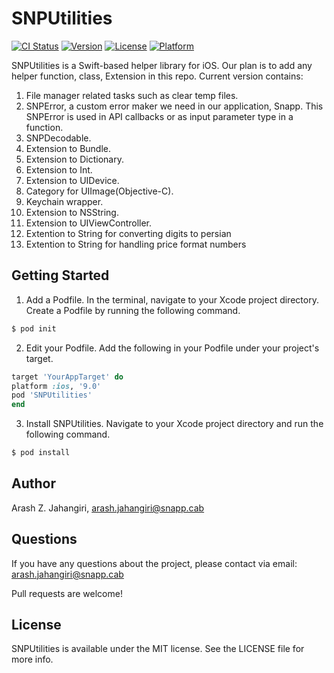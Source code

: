 # SNPUtilities

[![CI Status](http://img.shields.io/travis/arashzjahangiri@gmail.com/SNPUtilities.svg?style=flat)](https://travis-ci.org/arashzjahangiri@gmail.com/SNPUtilities)
[![Version](https://img.shields.io/cocoapods/v/SNPUtilities.svg?style=flat)](http://cocoapods.org/pods/SNPUtilities)
[![License](https://img.shields.io/cocoapods/l/SNPUtilities.svg?style=flat)](http://cocoapods.org/pods/SNPUtilities)
[![Platform](https://img.shields.io/cocoapods/p/SNPUtilities.svg?style=flat)](http://cocoapods.org/pods/SNPUtilities)

SNPUtilities is a Swift-based helper library for iOS. Our plan is to add any helper function, class, Extension in this repo. Current version contains: <br/>
1. File manager related tasks such as clear temp files.<br/>
2. SNPError, a custom error maker we need in our application, Snapp. This SNPError is used in API callbacks or as input parameter type in a function.<br/>
3. SNPDecodable. <br/>
4. Extension to Bundle.<br/>
5. Extension to Dictionary.<br/>
6. Extension to Int.<br/>
7. Extension to UIDevice.<br/>
8. Category for UIImage(Objective-C).<br/>
9. Keychain wrapper.<br/>
10. Extension to NSString.<br/>
11. Extension to UIViewController.<br/>
12. Extention to String for converting digits to persian
13. Extention to String for handling price format numbers
## Getting Started

1. Add a Podfile. In the terminal, navigate to your Xcode project directory. Create a Podfile by running the following command.
```ruby
$ pod init
```
2. Edit your Podfile. Add the following in your Podfile under your project's target.
```ruby
target 'YourAppTarget' do
platform :ios, '9.0'
pod 'SNPUtilities'
end
```
3. Install SNPUtilities. Navigate to your Xcode project directory and run the following command.
```ruby
$ pod install
```

## Author

Arash Z. Jahangiri, arash.jahangiri@snapp.cab

## Questions<br/>
If you have any questions about the project, please contact via email: arash.jahangiri@snapp.cab

Pull requests are welcome!

## License

SNPUtilities is available under the MIT license. See the LICENSE file for more info.
